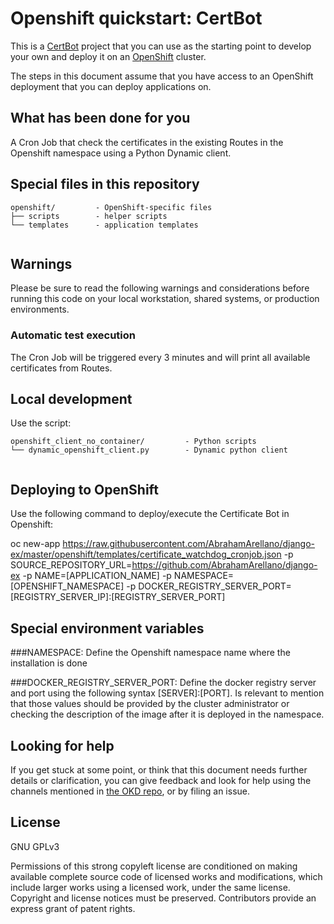 # Openshift quickstart: CertBot

This is a [CertBot](http://www.CertBotproject.com) project that you can use as the starting point to develop your own and deploy it on an [OpenShift](https://github.com/openshift/origin) cluster.

The steps in this document assume that you have access to an OpenShift deployment that you can deploy applications on.

## What has been done for you

A Cron Job that check the certificates in the existing Routes in the Openshift namespace using a Python Dynamic client.

## Special files in this repository


```
openshift/         - OpenShift-specific files
├── scripts        - helper scripts
└── templates      - application templates


```

## Warnings

Please be sure to read the following warnings and considerations before running this code on your local workstation, shared systems, or production environments.

### Automatic test execution

The Cron Job will be triggered every 3 minutes and will print all available certificates from Routes.

## Local development

Use the script:

```
openshift_client_no_container/         - Python scripts
└── dynamic_openshift_client.py        - Dynamic python client


```


## Deploying to OpenShift

Use the following command to deploy/execute the Certificate Bot in Openshift:

oc new-app https://raw.githubusercontent.com/AbrahamArellano/django-ex/master/openshift/templates/certificate_watchdog_cronjob.json -p SOURCE_REPOSITORY_URL=https://github.com/AbrahamArellano/django-ex -p NAME=[APPLICATION_NAME] -p NAMESPACE=[OPENSHIFT_NAMESPACE] -p DOCKER_REGISTRY_SERVER_PORT=[REGISTRY_SERVER_IP]:[REGISTRY_SERVER_PORT]

## Special environment variables

###NAMESPACE:
Define the Openshift namespace name where the installation is done

###DOCKER_REGISTRY_SERVER_PORT: 
Define the docker registry server and port using the following syntax [SERVER]:[PORT]. Is relevant to mention that those values should be provided by the cluster administrator or checking the description of the image after it is deployed in the namespace.


## Looking for help

If you get stuck at some point, or think that this document needs further details or clarification, you can give feedback and look for help using the channels mentioned in [the OKD repo](https://github.com/openshift/origin), or by filing an issue.


## License

GNU GPLv3

Permissions of this strong copyleft license are conditioned on making available complete source code of licensed works and modifications, which include larger works using a licensed work, under the same license. Copyright and license notices must be preserved. Contributors provide an express grant of patent rights. 
